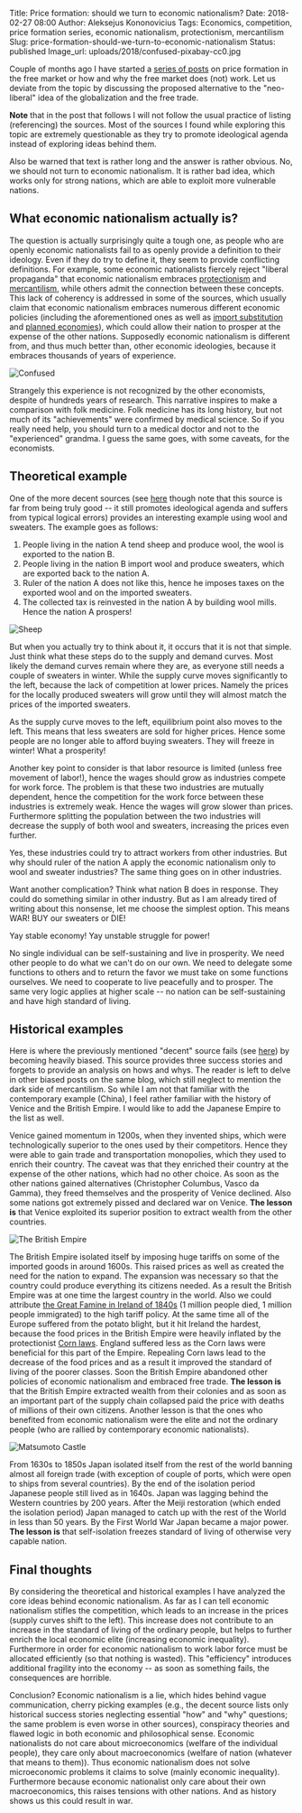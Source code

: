 Title: Price formation: should we turn to economic nationalism?
Date: 2018-02-27 08:00
Author: Aleksejus Kononovicius
Tags: Economics, competition, price formation series, economic nationalism, protectionism, mercantilism
Slug: price-formation-should-we-turn-to-economic-nationalism
Status: published
Image_url: uploads/2018/confused-pixabay-cc0.jpg

Couple of months ago I have started a [series of posts](/tag/price-formation-series/)
on price formation in the free market or how and why the free market does (not) work.
Let us deviate from the topic by discussing the proposed alternative to
the "neo-liberal" idea of the globalization and the free trade.

**Note** that in the post that follows I will not follow the usual practice of
listing (referencing) the sources. Most of the sources I found while exploring this
topic are extremely questionable as they try to promote ideological agenda
instead of exploring ideas behind them.

Also be warned that text is rather long and the answer is rather obvious. No,
we should not turn to economic nationalism. It is rather bad idea, which works
only for strong nations, which are able to exploit more vulnerable nations.<!--more-->

## What economic nationalism actually is?

The question is actually surprisingly quite a tough one,
as people who are openly economic nationalists fail to as openly provide
a definition to their ideology. Even if they do try to define it, they seem to
provide conflicting definitions. For example, some economic nationalists
fiercely reject "liberal propaganda" that economic nationalism embraces
[protectionism](https://en.wikipedia.org/wiki/Protectionism) and
[mercantilism](https://en.wikipedia.org/wiki/Mercantilism), while others admit
the connection between these concepts. This lack of coherency is addressed in
some of the sources, which usually claim that economic nationalism embraces
numerous different economic policies (including the aforementioned ones as well as
[import substitution](https://en.wikipedia.org/wiki/Import_substitution_industrialization)
and [planned economies](https://en.wikipedia.org/wiki/Planned_economy)), which
could allow their nation to prosper at the expense of the other nations.
Supposedly economic nationalism is different from, and thus much better than,
other economic ideologies, because it embraces thousands of years of experience.

![Confused]({filename}/uploads/2018/confused-pixabay-cc0.jpg)

Strangely this experience is not recognized by the other economists, despite of
hundreds years of research. This narrative inspires to make a comparison with folk
medicine. Folk medicine has its long history, but not much of its "achievements"
were confirmed by medical science. So if you really need help, you should turn
to a medical doctor and not to the "experienced" grandma. I guess the same goes,
with some caveats, for the economists.

## Theoretical example

One of the more decent sources (see
[here](https://nationaleconomicseditorial.com/2017/03/21/economic-nationalism/)
though note that this source is far from being truly good -- it still promotes
ideological agenda and suffers from typical logical errors)
provides an interesting example using wool and sweaters. The example goes as
follows:

1. People living in the nation A tend sheep and produce wool, the wool is exported
to the nation B.
1. People living in the nation B import wool and produce sweaters, which are exported
back to the nation A.
1. Ruler of the nation A does not like this, hence he imposes taxes on the exported wool
and on the imported sweaters.
1. The collected tax is reinvested in the nation A by building wool mills. Hence the
nation A prospers!

![Sheep]({filename}/uploads/2018/sheep-pixabay-cc0.jpg)

But when you actually try to think about it, it occurs that it is not that
simple. Just think what these steps do to the supply and demand curves.
Most likely the demand curves remain where they are, as everyone still needs a
couple of sweaters in winter. While the supply curve moves significantly to the
left, because the lack of competition at lower prices. Namely the prices for the
locally produced sweaters will grow until they will almost match the prices of the
imported sweaters.

As the supply curve moves to the left, equilibrium point also moves to the left.
This means that less sweaters are sold for higher prices. Hence some people are
no longer able to afford buying sweaters. They will freeze in winter!
What a prosperity!

Another key point to consider is that labor resource is limited (unless free
movement of labor!), hence the wages should grow as industries compete for work
force. The problem is that these two industries are mutually dependent, hence
the competition for the work force between these industries is extremely weak.
Hence the wages will grow slower than prices. Furthermore splitting the
population between the two industries will decrease the supply of both wool
and sweaters, increasing the prices even further.

Yes, these industries could try to attract workers from other industries. But
why should ruler of the nation A apply the economic nationalism only to wool
and sweater industries? The same thing goes on in other industries.

Want another complication? Think what nation B does in response. They could
do something similar in other industry. But as I am already tired of writing
about this nonsense, let me choose the simplest option. This means WAR!
BUY our sweaters or DIE!

Yay stable economy! Yay unstable struggle for power!

No single individual can be self-sustaining and live in prosperity. We need
other people to do what we can't do on our own. We need to delegate some
functions to others and to return the favor we must take on some functions
ourselves. We need to cooperate to live peacefully and to prosper.
The same very logic applies at higher scale -- no nation can be self-sustaining
and have high standard of living.

## Historical examples

Here is where the previously mentioned "decent" source fails (see
[here](https://nationaleconomicseditorial.com/2017/03/21/economic-nationalism/))
by becoming heavily biased. This source provides three success stories and forgets
to provide an analysis on hows and whys. The reader is left to delve in other
biased posts on the same blog, which still neglect to mention the dark side
of mercantilism. So while I am not that familiar with the contemporary
example (China), I feel rather familiar with
the history of Venice and the British Empire. I would like to add the Japanese
Empire to the list as well.

Venice gained momentum in 1200s, when they invented ships, which were
technologically superior to the ones used by their competitors. Hence they were
able to gain trade and transportation monopolies, which they used to enrich
their country. The caveat was that they enriched their country at the expense
of the other nations, which had no other choice. As soon as the other nations
gained alternatives (Christopher Columbus, Vasco da Gamma), they freed
themselves and the prosperity of Venice declined. Also some nations got
extremely pissed and declared war on Venice. **The lesson is** that Venice
exploited its superior position to extract wealth from the other countries.

![The British Empire]({filename}/uploads/2018/british-empire-1920-pixabay-cc0.jpg)

The British Empire isolated itself by imposing huge tariffs on some of the imported
goods in around 1600s. This raised prices as well as created the need for the
nation to expand. The expansion was necessary so that the country could produce
everything its citizens needed. As a result the British Empire was at one time the
largest country in the world. Also we could attribute
[the Great Famine in Ireland of 1840s](https://en.wikipedia.org/wiki/Great_Famine_%28Ireland%29)
(1 million people died, 1 million people immigrated) to the high tariff policy.
At the same time all of the Europe suffered from the potato blight, but it hit
Ireland the hardest, because the food prices in the British Empire were heavily
inflated by the protectionist [Corn laws](https://en.wikipedia.org/wiki/Corn_Laws).
England suffered less as the Corn laws were beneficial for this part of the
Empire. Repealing Corn laws lead to the decrease of the food prices and as a
result it improved the standard of living of the poorer classes. Soon the British
Empire abandoned other policies of economic nationalism and embraced free
trade. **The lesson is** that the British Empire extracted wealth from their
colonies and as soon as an important part of the supply chain collapsed paid
the price with deaths of millions of their own citizens. Another lesson is that
the ones who benefited from economic nationalism were the elite and not the
ordinary people (who are rallied by contemporary economic nationalists).

![Matsumoto Castle]({filename}/uploads/2018/matsumoto-castle-pixabay-cc0.jpg)

From 1630s to 1850s Japan isolated itself from the rest of the world banning
almost all foreign trade (with exception of couple of ports, which were open to
ships from several countries). By the end of the isolation period Japanese
people still lived as in 1640s. Japan was lagging behind the Western countries
by 200 years. After the Meiji restoration (which ended the isolation period)
Japan managed to catch up with the rest of the World in less than 50 years.
By the First World War Japan became a major power. **The lesson is** that
self-isolation freezes standard of living of otherwise very capable nation.

## Final thoughts

By considering the theoretical and historical examples I have analyzed the core ideas
behind economic nationalism. As far as I can tell economic nationalism stifles
the competition, which leads to an increase in the prices (supply curves shift
to the left). This increase does not contribute to an increase in the standard of
living of the ordinary people, but helps to further enrich the local economic
elite (increasing economic inequality). Furthermore in order for economic
nationalism to work labor force must be
allocated efficiently (so that nothing is wasted). This "efficiency" introduces
additional fragility into the economy -- as soon as something fails, the
consequences are horrible.

Conclusion? Economic nationalism is a lie, which hides behind vague
communication, cherry picking examples (e.g., the decent source lists only
historical success stories neglecting essential "how" and "why" questions; the
same problem is even worse in other sources),
conspiracy theories and flawed logic in both economic and philosophical
sense. Economic nationalists do not care about microeconomics
(welfare of the individual people), they care only about macroeconomics (welfare
of nation (whatever that means to them)). Thus economic nationalism does not
solve microeconomic problems it claims to solve (mainly economic inequality).
Furthermore because economic nationalist only care about their own
macroeconomics, this raises tensions with other nations. And as history shows
us this could result in war.
